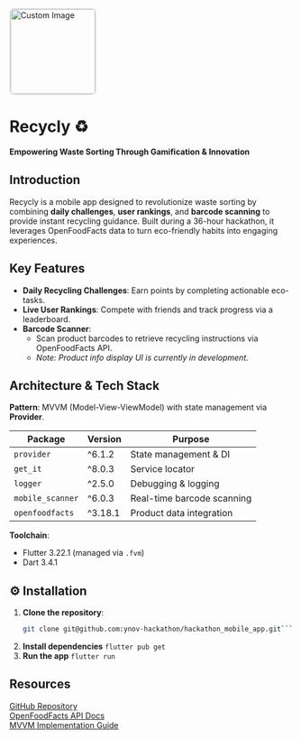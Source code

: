 <img 
  src="https://github.com/user-attachments/assets/3db3af27-8bbb-4386-8cf3-2f4ef13acc22" 
  alt="Custom Image" 
  style="width: 150px; height: auto; border-radius: 8px; border: 2px solid #e0e0e0;"
/>

# Recycly ♻️  
**Empowering Waste Sorting Through Gamification & Innovation**

## Introduction  
Recycly is a mobile app designed to revolutionize waste sorting by combining **daily challenges**, **user rankings**, and **barcode scanning** to provide instant recycling guidance. Built during a 36-hour hackathon, it leverages OpenFoodFacts data to turn eco-friendly habits into engaging experiences.

## Key Features  
- **Daily Recycling Challenges**: Earn points by completing actionable eco-tasks.  
- **Live User Rankings**: Compete with friends and track progress via a leaderboard.  
- **Barcode Scanner**:  
  - Scan product barcodes to retrieve recycling instructions via OpenFoodFacts API.  
  - *Note: Product info display UI is currently in development.*  

## Architecture & Tech Stack  
**Pattern**: MVVM (Model-View-ViewModel) with state management via **Provider**.  

| Package                | Version | Purpose                          |  
|------------------------|---------|----------------------------------|  
| `provider`             | ^6.1.2  | State management & DI            |  
| `get_it`               | ^8.0.3  | Service locator                  |  
| `logger`               | ^2.5.0  | Debugging & logging              |  
| `mobile_scanner`       | ^6.0.3  | Real-time barcode scanning       |  
| `openfoodfacts`        | ^3.18.1 | Product data integration         |  

**Toolchain**:  
- Flutter 3.22.1 (managed via `.fvm`)  
- Dart 3.4.1  

## ⚙️ Installation  
1. **Clone the repository**:  
   ```bash  
   git clone git@github.com:ynov-hackathon/hackathon_mobile_app.git```
2. **Install dependencies**
 ```flutter pub get```
2. **Run the app**
 ```flutter run```

## Resources
[GitHub Repository](git@github.com:ynov-hackathon/hackathon_mobile_app.git) <br/>
[OpenFoodFacts API Docs]( https://fr.openfoodfacts.org) <br/>
[MVVM Implementation Guide](https://medium.com/androidmood/comprendre-larchitecture-mvvm-sur-android-aa285e4fe9dd)
